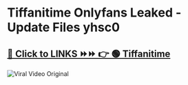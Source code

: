 
 # Tiffanitime Onlyfans Leaked - Update Files yhsc0

## <h2><a href="https://clipsfans.com/Tiffanitime&ref=git">🔗 Click to LINKS ⏩⏩ 👉 🟢 Tiffanitime </a></h2>

<a href="https://clipsfans.com/Tiffanitime&ref=git" rel="nofollow" data-target="animated-image.originalLink"><img src="https://i.ibb.co.com/xMMVF88/686577567.gif" alt="Viral Video Original" style="max-width: 100%; display: inline-block;" data-target="animated-image.originalImage"></a>

